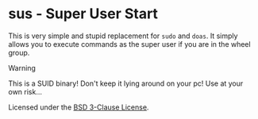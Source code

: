 # sus - Super User Start

This is very simple and stupid replacement for `sudo` and `doas`.
It simply allows you to execute commands as the super user if you are in the wheel group.

> [!WARNING]
> This is a SUID binary! Don't keep it lying around on your pc!
> Use at your own risk...

Licensed under the [BSD 3-Clause License](./LICENSE).

